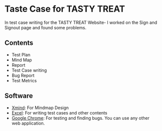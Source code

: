 # Taste Case for TASTY TREAT
In test case writing for the TASTY TREAT Website- I worked on the Sign and Signout page and found some problems. 

## Contents
+ Test Plan 
+ Mind Map
+ Report
+ Test Case writing
+ Bug Report
+ Test Metrics
  
## Software 
- [Xmind](https://xmind.app): For Mindmap Design
- [Excel](): For writing test cases and other contents
- [Google Chrome](https://www.google.com/chrome): For testing and finding bugs. You can use any other web application.
  

